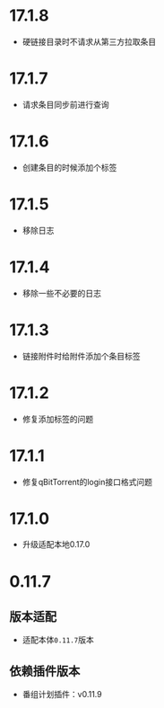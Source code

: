 
# 17.1.8

- 硬链接目录时不请求从第三方拉取条目

# 17.1.7

- 请求条目同步前进行查询

# 17.1.6

- 创建条目的时候添加个标签

# 17.1.5

- 移除日志

# 17.1.4

- 移除一些不必要的日志

# 17.1.3

- 链接附件时给附件添加个条目标签

# 17.1.2

- 修复添加标签的问题

# 17.1.1

- 修复qBitTorrent的login接口格式问题

# 17.1.0

- 升级适配本地0.17.0

# 0.11.7

## 版本适配

- 适配本体`0.11.7`版本

## 依赖插件版本

- 番组计划插件：v0.11.9
